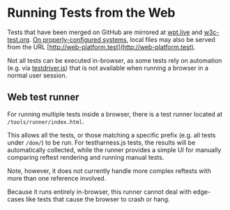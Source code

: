 # Running Tests from the Web

Tests that have been merged on GitHub are mirrored at
[wpt.live](https://wpt.live) and [w3c-test.org](https://w3c-test.org).
[On properly-configured systems](from-local-system), local files may also be
served from the URL [http://web-platform.test](http://web-platform.test).

Not all tests can be executed in-browser, as some tests rely on automation
(e.g. via [testdriver.js](../writing-tests/testdriver)) that is not available
when running a browser in a normal user session.

## Web test runner

For running multiple tests inside a browser, there is a test runner
located at `/tools/runner/index.html`.

This allows all the tests, or those matching a specific prefix
(e.g. all tests under `/dom/`) to be run. For testharness.js tests,
the results will be automatically collected, while the runner
provides a simple UI for manually comparing reftest rendering and
running manual tests.

Note, however, it does not currently handle more complex reftests with
more than one reference involved.

Because it runs entirely in-browser, this runner cannot deal with
edge-cases like tests that cause the browser to crash or hang.
